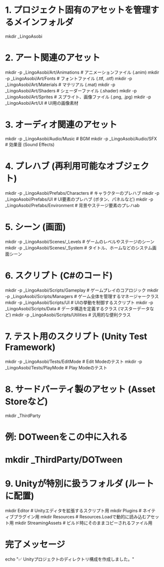 # 1. プロジェクト固有のアセットを管理するメインフォルダ
mkdir _LingoAsobi

# 2. アート関連のアセット
mkdir -p _LingoAsobi/Art/Animations         # アニメーションファイル (.anim)
mkdir -p _LingoAsobi/Art/Fonts             # フォントファイル (.ttf, .otf)
mkdir -p _LingoAsobi/Art/Materials         # マテリアル (.mat)
mkdir -p _LingoAsobi/Art/Shaders           # シェーダーファイル (.shader)
mkdir -p _LingoAsobi/Art/Sprites           # スプライト、画像ファイル (.png, .jpg)
mkdir -p _LingoAsobi/Art/UI                # UI用の画像素材

# 3. オーディオ関連のアセット
mkdir -p _LingoAsobi/Audio/Music           # BGM
mkdir -p _LingoAsobi/Audio/SFX             # 効果音 (Sound Effects)

# 4. プレハブ (再利用可能なオブジェクト)
mkdir -p _LingoAsobi/Prefabs/Characters    # キャラクターのプレハブ
mkdir -p _LingoAsobi/Prefabs/UI            # UI要素のプレハブ (ボタン、パネルなど)
mkdir -p _LingoAsobi/Prefabs/Environment   # 背景やステージ要素のプレハab

# 5. シーン (画面)
mkdir -p _LingoAsobi/Scenes/_Levels        # ゲームのレベルやステージのシーン
mkdir -p _LingoAsobi/Scenes/_System        # タイトル、ホームなどのシステム画面シーン

# 6. スクリプト (C#のコード)
mkdir -p _LingoAsobi/Scripts/Gameplay      # ゲームプレイのコアロジック
mkdir -p _LingoAsobi/Scripts/Managers      # ゲーム全体を管理するマネージャークラス
mkdir -p _LingoAsobi/Scripts/UI            # UIの挙動を制御するスクリプト
mkdir -p _LingoAsobi/Scripts/Data          # データ構造を定義するクラス (マスターデータなど)
mkdir -p _LingoAsobi/Scripts/Utilities     # 汎用的な便利クラス

# 7. テスト用のスクリプト (Unity Test Framework)
mkdir -p _LingoAsobi/Tests/EditMode        # Edit Modeのテスト
mkdir -p _LingoAsobi/Tests/PlayMode        # Play Modeのテスト

# 8. サードパーティ製のアセット (Asset Storeなど)
mkdir _ThirdParty
# 例: DOTweenをこの中に入れる
# mkdir _ThirdParty/DOTween

# 9. Unityが特別に扱うフォルダ (ルートに配置)
mkdir Editor                             # Unityエディタを拡張するスクリプト用
mkdir Plugins                            # ネイティブプラグイン用
mkdir Resources                          # Resources.Loadで動的に読み込むアセット用
mkdir StreamingAssets                    # ビルド時にそのままコピーされるファイル用

# 完了メッセージ
echo "✅ Unityプロジェクトのディレクトリ構成を作成しました。"

